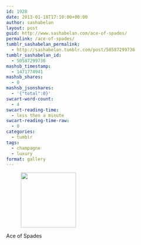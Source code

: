 ```yaml
---
id: 1928
date: 2013-01-18T17:10:00+00:00
author: sashabelan
layout: post
guid: http://www.sashabelan.com/ace-of-spades/
permalink: /ace-of-spades/
tumblr_sashabelan_permalink:
  - http://sashabelan.tumblr.com/post/50587299736
tumblr_sashabelan_id:
  - 50587299736
mashsb_timestamp:
  - 1471774941
mashsb_shares:
  - 0
mashsb_jsonshares:
  - '{"total":0}'
swcart-word-count:
  - 4
swcart-reading-time:
  - less then a minute
swcart-reading-time-raw:
  - 0
categories:
  - tumblr
tags:
  - champagne
  - luxury
format: gallery
---
```

<div id='gallery-233' class='gallery galleryid-1928 gallery-columns-3 gallery-size-thumbnail'>
  <figure class='gallery-item'> 
  
  <div class='gallery-icon landscape'>
    <a href='http://www.sashabelan.ru/ace-of-spades/attachment/1929/'><img width="150" height="150" src="http://www.sashabelan.ru/wp-content/uploads/2013/01/tumblr_mmwjtefS5q1qarj97o1_500-150x150.jpg" class="attachment-thumbnail size-thumbnail" alt="" /></a>
  </div></figure>
</div>

Ace of Spades
